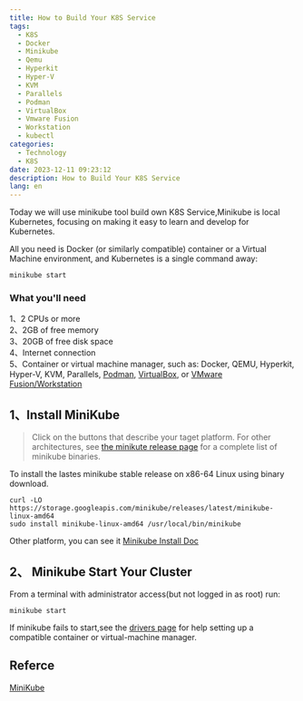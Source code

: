 ```yaml
---
title: How to Build Your K8S Service
tags:
  - K8S
  - Docker
  - Minikube
  - Qemu
  - Hyperkit
  - Hyper-V
  - KVM
  - Parallels
  - Podman
  - VirtualBox
  - Vmware Fusion
  - Workstation
  - kubectl
categories:
  - Technology
  - K8S
date: 2023-12-11 09:23:12
description: How to Build Your K8S Service
lang: en
---
```

Today we will use minikube tool build own K8S Service,Minikube is local Kubernetes, focusing on making it easy to learn and develop for Kubernetes.

All you need is Docker (or similarly compatible) container or a Virtual Machine environment, and Kubernetes is a single command away: 
```
minikube start
```

### What you'll need
1、2 CPUs or more  
2、2GB of free memory  
3、20GB of free disk space  
4、Internet connection  
5、Container or virtual machine manager, such as: Docker, QEMU, Hyperkit, Hyper-V, KVM, Parallels, [Podman](https://minikube.sigs.k8s.io/docs/drivers/podman/), [VirtualBox](https://minikube.sigs.k8s.io/docs/drivers/virtualbox/), or [VMware Fusion/Workstation](https://minikube.sigs.k8s.io/docs/drivers/vmware/)  

## 1、Install MiniKube
> Click on the buttons that describe your taget platform. For other architectures, see [the minikute release page](https://github.com/kubernetes/minikube/releases/latest) for a complete list of minikube binaries.

To install the lastes minikube stable release on x86-64 Linux using binary download.
```
curl -LO https://storage.googleapis.com/minikube/releases/latest/minikube-linux-amd64
sudo install minikube-linux-amd64 /usr/local/bin/minikube
```
Other platform, you can see it [Minikube Install Doc](https://minikube.sigs.k8s.io/docs/start/)


## 2、 Minikube Start Your Cluster
From a terminal with administrator access(but not logged in as root) run:

```
minikube start
```
If minikube fails to start,see the [drivers page](https://minikube.sigs.k8s.io/docs/drivers/) for help setting up a compatible container or virtual-machine manager.

## Referce
[MiniKube](https://minikube.sigs.k8s.io/docs/start/)  